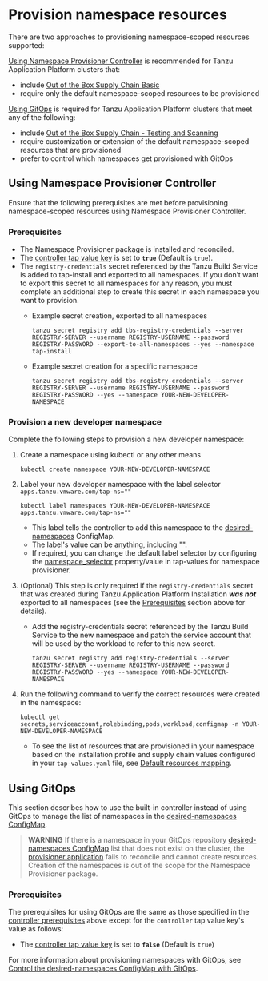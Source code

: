 # Provision namespace resources

There are two approaches to provisioning namespace-scoped resources supported:

[Using Namespace Provisioner Controller](#controller-ns-provision) is recommended for Tanzu
Application Platform clusters that:

- include [Out of the Box Supply Chain Basic](../scc/ootb-supply-chain-basic.hbs.md)
- require only the default namespace-scoped resources to be provisioned

[Using GitOps](#using-gitops) is required for Tanzu Application Platform clusters that
meet any of the following:

- include [Out of the Box Supply Chain - Testing and Scanning](../scc/ootb-supply-chain-testing-scanning.hbs.md)
- require customization or extension of the default namespace-scoped resources that are provisioned
- prefer to control which namespaces get provisioned with GitOps

## <a id="controller-ns-provision"></a>Using Namespace Provisioner Controller

Ensure that the following prerequisites are met before provisioning namespace-scoped resources using
Namespace Provisioner Controller.
### <a id="nps-controller-prereq"></a>Prerequisites</br>

- The Namespace Provisioner package is installed and reconciled.
- The [controller tap value key](install.hbs.md#customized-installation) is set to **`true`**
  (Default is `true`).
- The `registry-credentials` secret referenced by the Tanzu Build Service is added to tap-install
  and exported to all namespaces. If you don’t want to export this secret to all namespaces for any
  reason, you must complete an additional step to create this secret in each namespace
  you want to provision.
  - Example secret creation, exported to all namespaces

    ```terminal
    tanzu secret registry add tbs-registry-credentials --server REGISTRY-SERVER --username REGISTRY-USERNAME --password REGISTRY-PASSWORD --export-to-all-namespaces --yes --namespace tap-install
    ```

  - Example secret creation for a specific namespace

    ```console
    tanzu secret registry add tbs-registry-credentials --server REGISTRY-SERVER --username REGISTRY-USERNAME --password REGISTRY-PASSWORD --yes --namespace YOUR-NEW-DEVELOPER-NAMESPACE
    ```

### <a id="provision-dev-namespace"></a>Provision a new developer namespace

Complete the following steps to provision a new developer namespace:

1. Create a namespace using kubectl or any other means

   ```console
   kubectl create namespace YOUR-NEW-DEVELOPER-NAMESPACE
   ```

1. Label your new developer namespace with the label selector `apps.tanzu.vmware.com/tap-ns=""`

   ```console
   kubectl label namespaces YOUR-NEW-DEVELOPER-NAMESPACE apps.tanzu.vmware.com/tap-ns=""
   ```

   - This label tells the controller to add this namespace to the
   [desired-namespaces](about.hbs.md#desired-ns-configmap) ConfigMap.</br>
   - The label's value can be anything, including "". </br>
   - If required, you can change the default label selector by configuring the
     [namespace_selector](install.hbs.md#customized-install) property/value in tap-values
     for namespace provisioner.

1. (Optional) This step is only required if the `registry-credentials` secret that was created
   during Tanzu Application Platform Installation **_was not_** exported to all namespaces (see the
   [Prerequisites](#nps-controller-prerequisites) section above for details).

   - Add the registry-credentials secret referenced by the Tanzu Build Service to the new
     namespace and patch the service account that will be used by the workload to refer to this new secret.

     ```console
     tanzu secret registry add registry-credentials --server REGISTRY-SERVER --username REGISTRY-USERNAME --password REGISTRY-PASSWORD --yes --namespace YOUR-NEW-DEVELOPER-NAMESPACE
     ```

1. Run the following command to verify the correct resources were created in the namespace:

   ```console
   kubectl get secrets,serviceaccount,rolebinding,pods,workload,configmap -n YOUR-NEW-DEVELOPER-NAMESPACE
   ```

   - To see the list of resources that are provisioned in your namespace based on the installation
     profile and supply chain values configured in your `tap-values.yaml` file, see [Default resources mapping](reference.hbs.md#default-resources-mapping).

## <a id="using-gitops"></a>Using GitOps

This section describes how to use the built-in controller instead of using GitOps to
manage the list of namespaces in the [desired-namespaces ConfigMap](about.hbs.md#desired-ns-configmap).

>**WARNING** If there is a namespace in your GitOps repository [desired-namespaces ConfigMap](about.hbs.md#desired-ns-configmap) list that does not exist on the cluster, the [provisioner application](about.hbs.md#nsp-component-carvel-app) fails to reconcile and cannot create resources.
Creation of the namespaces is out of the scope for the Namespace Provisioner package.

### <a id="gitops-prerequisites"></a>Prerequisites</br>

The prerequisites for using GitOps are the same as those specified in the
[controller prerequisites](#nps-controller-prereq) above except for the `controller`
tap value key's value as follows:

- The [controller tap value key](install.hbs.md#customized-install) is set to **`false`**
  (Default is `true`)

For more information about provisioning namespaces with GitOps, see [Control the desired-namespaces ConfigMap with GitOps](how-tos.hbs.md#control-desired-namespaces).
